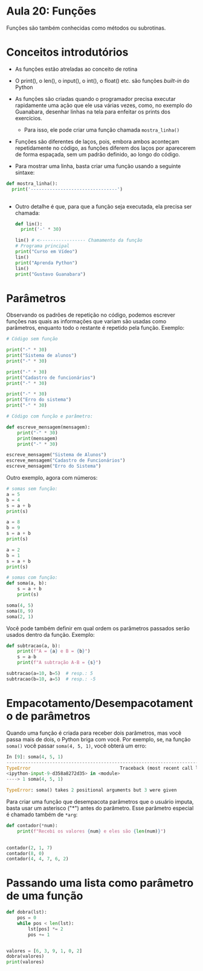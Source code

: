 # Aula 20: Funções

Funções são também conhecidas como métodos ou subrotinas.

# Conceitos introdutórios

* As funções estão atreladas ao conceito de rotina
* O print(), o len(), o input(), o int(), o float() etc. são funções *built-in* do Python
* As funções são criadas quando o programador precisa executar rapidamente uma ação que ele usa várias vezes, como, no exemplo do Guanabara, desenhar linhas na tela para enfeitar os prints dos exercícios.
  * Para isso, ele pode criar uma função chamada `mostra_linha()`
* Funções são diferentes de laços, pois, embora ambos aconteçam repetidamente no código, as funções diferem dos laços por aparecerem de forma espaçada, sem um padrão definido, ao longo do código.

* Para mostrar uma linha, basta criar uma função usando a seguinte sintaxe:

```python
def mostra_linha():
  print('--------------------------------')
	
```

* Outro detalhe é que, para que a função seja executada, ela precisa ser chamada:

  ```python
  def lin():
    print('-' * 30)
  
  lin() # <----------------- Chamamento da função
  # Programa principal
  print("Curso em Vídeo")
  lin()
  print("Aprenda Python")
  lin()
  print("Gustavo Guanabara")
  ```

# Parâmetros

Observando os padrões de repetição no código, podemos escrever funções nas quais as informações que variam são usadas como parâmetros, enquanto todo o restante é repetido pela função. Exemplo:

```python
# Código sem função

print("-" * 30)
print("Sistema de alunos")
print("-" * 30)

print("-" * 30)
print("Cadastro de funcionários")
print("-" * 30)

print("-" * 30)
print("Erro do sistema")
print("-" * 30)

# Código com função e parâmetro:

def escreve_mensagem(mensagem):
    print("-" * 30)
    print(mensagem)
    print("-" * 30)

escreve_mensagem("Sistema de Alunos")
escreve_mensagem("Cadastro de Funcionários")
escreve_mensagem("Erro do Sistema")
```

Outro exemplo, agora com números:

```python
# somas sem função:
a = 5
b = 4
s = a + b
print(s)

a = 8
b = 9
s = a + b
print(s)

a = 2
b = 1
s = a + b
print(s)

# somas com função:
def soma(a, b):
    s = a + b
    print(s)

soma(4, 5)
soma(8, 9)
soma(2, 1)
```

Você pode também definir em qual ordem os parâmetros passados serão usados dentro da função. Exemplo:

```python
def subtracao(a, b):
    print(f"A = {a} e B = {b}")
    s = a-b
    print(f"A subtração A-B = {s}")

subtracao(a=10, b=5)  # resp.: 5
subtracao(b=10, a=5)  # resp.: -5
```

# Empacotamento/Desempacotamento de parâmetros

Quando uma função é criada para receber dois parâmetros, mas você passa mais de dois, o Python briga com você. Por exemplo, se, na função `soma()` você passar `soma(4, 5, 1)`, você obterá um erro:

```python
In [9]: soma(4, 5, 1)
---------------------------------------------------------------------------
TypeError                                 Traceback (most recent call last)
<ipython-input-9-d358a8272d35> in <module>
----> 1 soma(4, 5, 1)

TypeError: soma() takes 2 positional arguments but 3 were given
```

Para criar uma função que desempacota parâmetros que o usuário imputa, basta usar um asterisco ("\*") antes do parâmetro. Esse parâmetro especial é chamado também de  `*arg`:

```python
def contador(*num):
	print(f"Recebi os valores {num} e eles são {len(num)}")

  
contador(2, 1, 7)
contador(8, 0)
contador(4, 4, 7, 6, 2)
```

# Passando uma lista como parâmetro de uma função

```python
def dobra(lst):
    pos = 0
    while pos < len(lst):
        lst[pos] *= 2
        pos += 1


valores = [6, 3, 9, 1, 0, 2]
dobra(valores)
print(valores)
```




